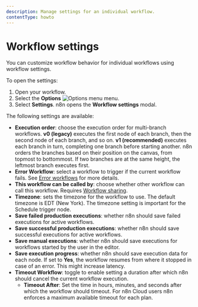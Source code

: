 ```yaml
---
description: Manage settings for an individual workflow.
contentType: howto
---
```


# Workflow settings

You can customize workflow behavior for individual workflows using workflow settings.

To open the settings:

1. Open your workflow.
2. Select the **Options** <span class="inline-image">![Options menu](/_images/common-icons/three-dot-options-menu.png)</span> menu.
3. Select **Settings**. n8n opens the **Workflow settings** modal.


The following settings are available:

* **Execution order**: choose the execution order for multi-branch workflows. **v0 (legacy)** executes the first node of each branch, then the second node of each branch, and so on. **v1 (recommended)** executes each branch in turn, completing one branch before starting another. n8n orders the branches based on their position on the canvas, from topmost to bottommost. If two branches are at the same height, the leftmost branch executes first.
* **Error Workflow**: select a workflow to trigger if the current workflow fails. See [Error workflows](/flow-logic/error-handling/error-workflows/) for more details.
* **This workflow can be called by**: choose whether other workflow can call this workflow. Requires [Workflow sharing](/workflows/sharing/).
* **Timezone**: sets the timezone for the workflow to use. The default timezone is EDT (New York). The timezone setting is  important for the Schedule trigger node.
* **Save failed production executions**: whether n8n should save failed executions for active workflows.
* **Save successful production executions**: whether n8n should save successful executions for active workflows.
* **Save manual executions**: whether n8n should save executions for workflows started by the user in the editor.
* **Save execution progress**: whether n8n should save execution data for each node. If set to **Yes**, the workflow resumes from where it stopped in case of an error. This might increase latency.
* **Timeout Workflow**: toggle to enable setting a duration after which n8n should cancel the current workflow execution.
	* **Timeout After**: Set the time in hours, minutes, and seconds after which the workflow should timeout. For n8n Cloud users n8n enforces a maximum available timeout for each plan.
